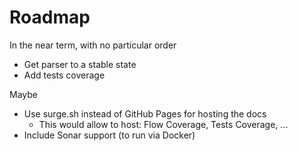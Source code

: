 # Roadmap

In the near term, with no particular order

- Get parser to a stable state
- Add tests coverage

Maybe

- Use surge.sh instead of GitHub Pages for hosting the docs
    - This would allow to host: Flow Coverage, Tests Coverage, ...
- Include Sonar support (to run via Docker)
